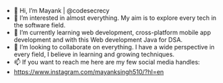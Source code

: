  - 👋 Hi, I’m Mayank | @codesecrecy
 - 👀 I’m interested in almost everything. My aim is to explore every tech in the software field.
 - 🌱 I’m currently learning web development, cross-platform mobile app development and with this Web development Java for DSA.
 - 💞️ I’m looking to collaborate on everything. I have a wide perspective in every field, I believe in learning and growing techniques.
 - 📫 If you want to reach me here are my few social media handles:
 - https://www.instagram.com/mayanksingh510/?hl=en

<!---
codesecrecy/codesecrecy is a ✨ special ✨ repository because its `README.md` (this file) appears on your GitHub profile.
You can click the Preview link to take a look at your changes.
--->
